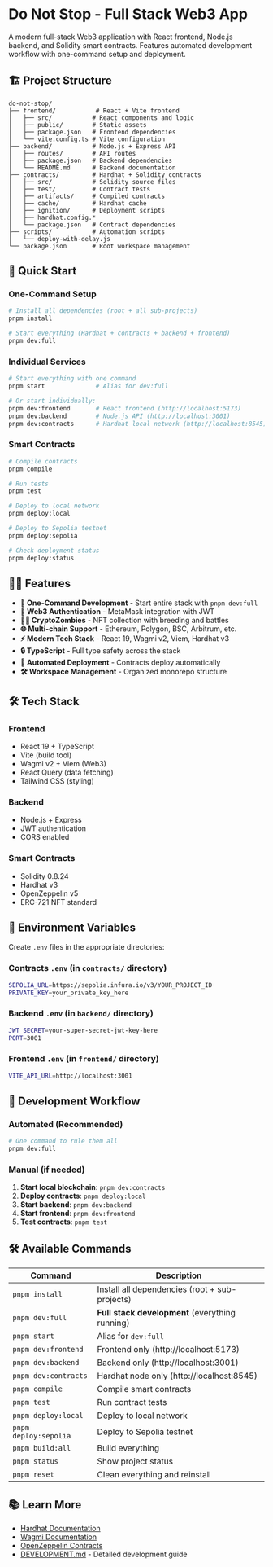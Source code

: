 # Do Not Stop - Full Stack Web3 App

A modern full-stack Web3 application with React frontend, Node.js backend, and Solidity smart contracts. Features automated development workflow with one-command setup and deployment.

## 🏗️ Project Structure

```
do-not-stop/
├── frontend/           # React + Vite frontend
│   ├── src/           # React components and logic
│   ├── public/        # Static assets
│   ├── package.json   # Frontend dependencies
│   └── vite.config.ts # Vite configuration
├── backend/           # Node.js + Express API
│   ├── routes/        # API routes
│   ├── package.json   # Backend dependencies
│   └── README.md      # Backend documentation
├── contracts/         # Hardhat + Solidity contracts
│   ├── src/           # Solidity source files
│   ├── test/          # Contract tests
│   ├── artifacts/     # Compiled contracts
│   ├── cache/         # Hardhat cache
│   ├── ignition/      # Deployment scripts
│   ├── hardhat.config.*
│   └── package.json   # Contract dependencies
├── scripts/           # Automation scripts
│   └── deploy-with-delay.js
└── package.json       # Root workspace management
```

## 🚀 Quick Start

### One-Command Setup
```bash
# Install all dependencies (root + all sub-projects)
pnpm install

# Start everything (Hardhat + contracts + backend + frontend)
pnpm dev:full
```

### Individual Services
```bash
# Start everything with one command
pnpm start              # Alias for dev:full

# Or start individually:
pnpm dev:frontend       # React frontend (http://localhost:5173)
pnpm dev:backend        # Node.js API (http://localhost:3001)
pnpm dev:contracts      # Hardhat local network (http://localhost:8545)
```

### Smart Contracts

```bash
# Compile contracts
pnpm compile

# Run tests
pnpm test

# Deploy to local network
pnpm deploy:local

# Deploy to Sepolia testnet
pnpm deploy:sepolia

# Check deployment status
pnpm deploy:status
```

## 🧟‍♂️ Features

- **🚀 One-Command Development** - Start entire stack with `pnpm dev:full`
- **🔐 Web3 Authentication** - MetaMask integration with JWT
- **🧟‍♂️ CryptoZombies** - NFT collection with breeding and battles
- **🌐 Multi-chain Support** - Ethereum, Polygon, BSC, Arbitrum, etc.
- **⚡ Modern Tech Stack** - React 19, Wagmi v2, Viem, Hardhat v3
- **🔒 TypeScript** - Full type safety across the stack
- **🎨 Automated Deployment** - Contracts deploy automatically
- **🛠️ Workspace Management** - Organized monorepo structure

## 🛠️ Tech Stack

### Frontend
- React 19 + TypeScript
- Vite (build tool)
- Wagmi v2 + Viem (Web3)
- React Query (data fetching)
- Tailwind CSS (styling)

### Backend
- Node.js + Express
- JWT authentication
- CORS enabled

### Smart Contracts
- Solidity 0.8.24
- Hardhat v3
- OpenZeppelin v5
- ERC-721 NFT standard

## 📝 Environment Variables

Create `.env` files in the appropriate directories:

### Contracts `.env` (in `contracts/` directory)
```bash
SEPOLIA_URL=https://sepolia.infura.io/v3/YOUR_PROJECT_ID
PRIVATE_KEY=your_private_key_here
```

### Backend `.env` (in `backend/` directory)
```bash
JWT_SECRET=your-super-secret-jwt-key-here
PORT=3001
```

### Frontend `.env` (in `frontend/` directory)
```bash
VITE_API_URL=http://localhost:3001
```

## 🎯 Development Workflow

### Automated (Recommended)
```bash
# One command to rule them all
pnpm dev:full
```

### Manual (if needed)
1. **Start local blockchain**: `pnpm dev:contracts`
2. **Deploy contracts**: `pnpm deploy:local`
3. **Start backend**: `pnpm dev:backend`
4. **Start frontend**: `pnpm dev:frontend`
5. **Test contracts**: `pnpm test`

## 🛠️ Available Commands

| Command | Description |
|---------|-------------|
| `pnpm install` | Install all dependencies (root + sub-projects) |
| `pnpm dev:full` | **Full stack development** (everything running) |
| `pnpm start` | Alias for `dev:full` |
| `pnpm dev:frontend` | Frontend only (http://localhost:5173) |
| `pnpm dev:backend` | Backend only (http://localhost:3001) |
| `pnpm dev:contracts` | Hardhat node only (http://localhost:8545) |
| `pnpm compile` | Compile smart contracts |
| `pnpm test` | Run contract tests |
| `pnpm deploy:local` | Deploy to local network |
| `pnpm deploy:sepolia` | Deploy to Sepolia testnet |
| `pnpm build:all` | Build everything |
| `pnpm status` | Show project status |
| `pnpm reset` | Clean everything and reinstall |

## 📚 Learn More

- [Hardhat Documentation](https://hardhat.org/docs)
- [Wagmi Documentation](https://wagmi.sh)
- [OpenZeppelin Contracts](https://docs.openzeppelin.com/contracts)
- [DEVELOPMENT.md](./DEVELOPMENT.md) - Detailed development guide